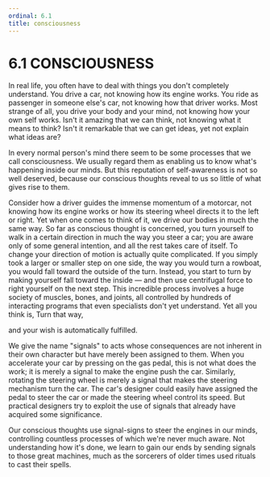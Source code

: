 ```yaml
---
ordinal: 6.1
title: consciousness
---
```


# 6.1 CONSCIOUSNESS

In real life, you often have to deal with things you don't completely understand. You drive a car, not knowing how its engine works. You ride as passenger in someone else's car, not knowing how that driver works. Most strange of all, you drive your body and your mind, not knowing how your own self works. Isn't it amazing that we can think, not knowing what it means to think? Isn't it remarkable that we can get ideas, yet not explain what ideas are?

In every normal person's mind there seem to be some processes that we call consciousness. We usually regard them as enabling us to know what's happening inside our minds. But this reputation of self-awareness is not so well deserved, because our conscious thoughts reveal to us so little of what gives rise to them.

Consider how a driver guides the immense momentum of a motorcar, not knowing how its engine works or how its steering wheel directs it to the left or right. Yet when one comes to think of it, we drive our bodies in much the same way. So far as conscious thought is concerned, you turn yourself to walk in a certain direction in much the way you steer a car; you are aware only of some general intention, and all the rest takes care of itself. To change your direction of motion is actually quite complicated. If you simply took a larger or smaller step on one side, the way you would turn a rowboat, you would fall toward the outside of the turn. Instead, you start to turn by making yourself fall toward the inside &mdash; and then use centrifugal force to right yourself on the next step. This incredible process involves a huge society of muscles, bones, and joints, all controlled by hundreds of interacting programs that even specialists don't yet understand. Yet all you think is, Turn that way,

and your wish is automatically fulfilled.

We give the name "signals" to acts whose consequences are not inherent in their own character but have merely been assigned to them. When you accelerate your car by pressing on the gas pedal, this is not what does the work; it is merely a signal to make the engine push the car. Similarly, rotating the steering wheel is merely a signal that makes the steering mechanism turn the car. The car's designer could easily have assigned the pedal to steer the car or made the steering wheel control its speed. But practical designers try to exploit the use of signals that already have acquired some significance.

Our conscious thoughts use signal-signs to steer the engines in our minds, controlling countless processes of which we're never much aware. Not understanding how it's done, we learn to gain our ends by sending signals to those great machines, much as the sorcerers of older times used rituals to cast their spells.
